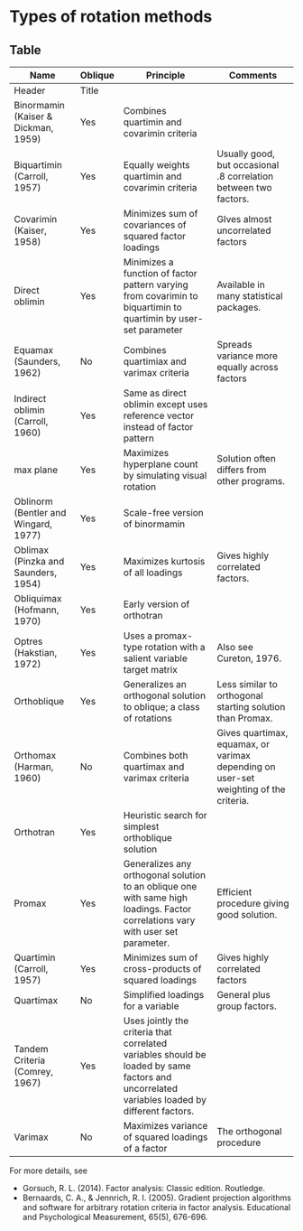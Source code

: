# Types of rotation methods


## Table


| Name | Oblique | Principle | Comments
| ----------- | ----------- | ----------- | ----------- |
| Header | Title |
| Binormamin (Kaiser & Dickman, 1959) | Yes | Combines quartimin and covarimin criteria | |
| Biquartimin (Carroll, 1957) | Yes | Equally weights quartimin and covarimin criteria | Usually good, but occasional .8 correlation between two factors. |
| Covarimin (Kaiser, 1958) | Yes | Minimizes sum of covariances of squared factor loadings | GIves almost uncorrelated factors |
| Direct oblimin | Yes | Minimizes a function of factor pattern varying from covarimin to biquartimin to quartimin by user-set parameter | Available in many statistical packages. |
| Equamax (Saunders, 1962) | No | Combines quartimiax and varimax criteria | Spreads variance more equally across factors |
| Indirect oblimin (Carroll, 1960) | Yes | Same as direct oblimin except uses reference vector instead of factor pattern |  |
| max plane | Yes | Maximizes hyperplane count by simulating visual rotation | Solution often differs from other programs. |
| Oblinorm (Bentler and Wingard, 1977) | Yes | Scale-free version of binormamin |  |
| Oblimax (Pinzka and Saunders, 1954) | Yes | Maximizes kurtosis of all loadings | Gives highly correlated factors. |
| Obliquimax (Hofmann, 1970) | Yes | Early version of orthotran |  |
| Optres (Hakstian, 1972) | Yes | Uses a promax-type rotation with a salient variable target matrix | Also see Cureton, 1976. |
| Orthoblique | Yes | Generalizes an orthogonal solution to oblique; a class of rotations | Less similar to orthogonal starting solution than Promax. |
| Orthomax (Harman, 1960) | No | Combines both quartimax and varimax criteria | Gives quartimax, equamax, or varimax depending on user-set weighting of the criteria. |
| Orthotran | Yes | Heuristic search for simplest orthoblique solution |  |
| Promax | Yes | Generalizes any orthogonal solution to an oblique one with same high loadings. Factor correlations vary with user set parameter. | Efficient procedure giving good solution. |
| Quartimin (Carroll, 1957) | Yes | Minimizes sum of cross-products of squared loadings | Gives highly correlated factors |
| Quartimax | No | Simplified loadings for a variable | General plus group factors. |
| Tandem Criteria (Comrey, 1967) | Yes | Uses jointly the criteria that correlated variables should be loaded by same factors and uncorrelated variables loaded by different factors. |  |
| Varimax | No | Maximizes variance of squared loadings of a factor | The orthogonal procedure |


For more details, see
- Gorsuch, R. L. (2014). Factor analysis: Classic edition. Routledge.
- Bernaards, C. A., & Jennrich, R. I. (2005). Gradient projection algorithms and software for arbitrary rotation criteria in factor analysis. Educational and Psychological Measurement, 65(5), 676-696.
